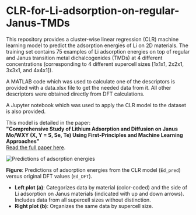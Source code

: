# CLR-for-Li-adsorption-on-regular-Janus-TMDs
This repository provides a cluster-wise linear regression (CLR) machine learning model to predict the adsorption energies of Li on 2D materials. The training set contains 75 examples of Li adsorption energies on top of regular and Janus transition metal dichalcogenides (TMDs) at 4 different concentrations (corresponding to 4 different supercell sizes [1x1x1, 2x2x1, 3x3x1, and 4x4x1]). 

A MATLAB code which was used to calculate one of the descriptors is provided with a data.xlsx file to get the needed data from it. All other descriptors were obtained directly from DFT calculations. 

A Jupyter notebook which was used to apply the CLR model to the dataset is also provided.

This model is detailed in the paper:  
**"Comprehensive Study of Lithium Adsorption and Diffusion on Janus Mo/WXY (X, Y = S, Se, Te) Using First-Principles and Machine Learning Approaches"**  
[Read the full paper here](https://pubs.acs.org/doi/full/10.1021/acsami.1c05508).



![Predictions of adsorption energies](https://github.com/user-attachments/assets/beab4235-cdc5-4ec2-b519-bacae4e7f37f)



**Figure**: Predictions of adsorption energies from the CLR model (`Ed_pred`) versus original DFT values (`Ed_DFT`).  
- **Left plot (a)**: Categorizes data by material (color-coded) and the side of Li adsorption on Janus materials (indicated with up and down arrows). Includes data from all supercell sizes without distinction.
- **Right plot (b)**: Organizes the same data by supercell size.



